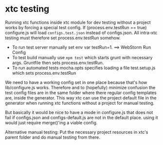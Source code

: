 xtc testing
===========

Running xtc functions inside xtc module for dev testing without a project works by forcing a special test config.
If (process.env.testRun == true) configure.js will load `configs.test.json` instead of configs.json.
All intra-xtc testing must therefore set process.env.testRun somehow.

- To run test server manually set env var testRun=1. ==> WebStorm Run Config
- To test build manually use `npm test` which starts grunt with necessary args.
  Gruntfile then sets process.env.testRun.
- To run automated tests mocha.opts specifies loading a file test.setup.js
  which sets process.env.testRun

We need to have a working config set in one place because that's how lib/configure.js works.
Therefore and to (hopefully) minimize confusion the test config files are in the same folder where there regular config templates are, inside the generator.
This way xtc can use the project default file in the generator when running xtc functions without a project for manual testing.



But basically it would be nice to have a mode in configure.js that does not fail if configs.json and configs-default.js are not in the default place. using it would just require merge()'ing a viable config.

Alternative manual testing: Put the necessary project resources in xtc's parent folder and do manual testing from there.
